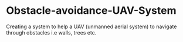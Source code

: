 # Obstacle-avoidance-UAV-System
Creating a system to help a UAV (unmanned aerial system) to navigate through obstacles i.e walls, trees etc.

